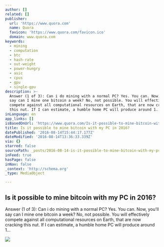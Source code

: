 ```yaml
---
author: []
related: []
publisher:
  url: 'https://www.quora.com'
  name: Quora
  favicon: 'https://www.quora.com/favicon.ico'
  domain: www.quora.com
keywords:
  - mining
  - computation
  - btc
  - hash-rate
  - out-weight
  - power-hungry
  - asic
  - cpus
  - gpu
  - single-gpu
description: >-
  Answer (1 of 3): Can i do mining with a normal PC? Yes. You can. Now, you'll
  say can I mine one bitcoin a week? No, not possible. You will effectively
  compete against all computational resources on Earth, that are now cracking
  this nut. If I can estimate, a humble home PC will produce around 1...
inLanguage: en
app_links: []
isBasedOnUrl: 'https://www.quora.com/Is-it-possible-to-mine-bitcoin-with-my-PC-in-2016'
title: Is it possible to mine bitcoin with my PC in 2016?
datePublished: '2016-08-14T15:44:17.177Z'
dateModified: '2016-08-14T13:36:33.339Z'
via: {}
starred: false
sourcePath: _posts/2016-08-14-is-it-possible-to-mine-bitcoin-with-my-pc-in-2016.md
inFeed: true
hasPage: false
inNav: false
_context: 'http://schema.org'
_type: MediaObject

---
```

<article style=""><h1>Is it possible to mine bitcoin with my PC in 2016?</h1><p>Answer (1 of 3): Can i do mining with a normal PC? Yes. You can. Now, you'll say can I mine one bitcoin a week? No, not possible. You will effectively compete against all computational resources on Earth, that are now cracking this nut. If I can estimate, a humble home PC will produce around 1...</p><img src="https://qsf.ec.quoracdn.net/-images.new_grid.fb_share_default.png2801ad8885530345.png" /></article>